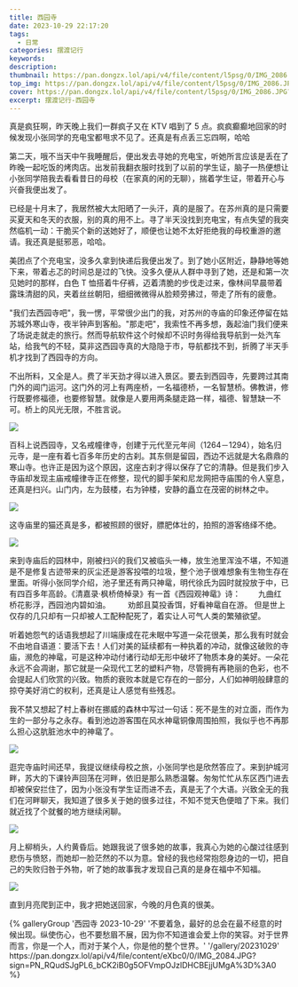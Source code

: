 ```yaml
---
title: 西园寺
date: 2023-10-29 22:17:20
tags:
  - 日常
categories: 摆渡记行
keywords:
description:
thumbnail: https://pan.dongzx.lol/api/v4/file/content/l5psg/0/IMG_2086.JPG?sign=7GFt6rHNv97iseKpjVWlyPbbqMK8uuP1H1dCR-AJmnQ%3D%3A0
top_img: https://pan.dongzx.lol/api/v4/file/content/l5psg/0/IMG_2086.JPG?sign=7GFt6rHNv97iseKpjVWlyPbbqMK8uuP1H1dCR-AJmnQ%3D%3A0
cover: https://pan.dongzx.lol/api/v4/file/content/l5psg/0/IMG_2086.JPG?sign=7GFt6rHNv97iseKpjVWlyPbbqMK8uuP1H1dCR-AJmnQ%3D%3A0
excerpt: 摆渡记行-西园寺
---
```


真是疯狂啊，昨天晚上我们一群疯子又在 KTV 唱到了 5 点。疯疯癫癫地回家的时候发现小张同学的充电宝都甩求不见了。<span class="shy-block">还真是有点丢三忘四啊，哈哈</span>

第二天，哦不当天中午我睡醒后，便出发去寻她的充电宝，听她所言应该是丢在了昨晚一起吃饭的烤肉店。出发前我翻衣服时找到了以前的学生证，脑子一热便想让小张同学陪我去看看昔日的母校（在家真的闲的无聊），揣着学生证，带着开心与兴奋我便出发了。

已经是十月末了，我居然被大太阳晒了一头汗，真的是服了。在苏州真的是只需要买夏天和冬天的衣服，别的真的用不上。寻了半天没找到充电宝，有点失望的我突然临机一动：干脆买个新的送她好了，顺便也让她不太好拒绝我的母校重游的邀请。我还真是挺邪恶，哈哈。

美团点了个充电宝，没多久拿到快递后我便出发了。到了她小区附近，静静地等她下来，带着忐忑的时间总是过的飞快。没多久便从人群中寻到了她，还是和第一次见她时的那样，白色 T 恤搭着牛仔裤，迈着清脆的步伐走过来，像林间早晨带着露珠清甜的风，夹着丝丝朝阳，细细微微得从脸颊旁拂过，带走了所有的疲惫。

"我们去西园寺吧"，我一愣，平常很少出门的我，对苏州的寺庙的印象还停留在姑苏城外寒山寺，夜半钟声到客船。"那走吧"，我索性不再多想，轰起油门我们便来了场说走就走的旅行。然而导航软件这个时候却不识时务得给我导航到一处汽车站，给我气的不轻，莫非这西园寺真的大隐隐于市，导航都找不到，折腾了半天手机才找到了西园寺的方向。

不出所料，又全是人。费了半天劲才得以进入景区。要去到西园寺，先要跨过其南门外的阊门运河。这门外的河上有两座桥，一名福德桥，一名智慧桥。佛教讲，修行既要修福德，也要修智慧。就像是人要用两条腿走路一样，福德、智慧缺一不可。桥上的风光无限，不胜言说。

<img src="https://pan.dongzx.lol/api/v4/file/content/bBytl/0/IMG_2058.jpg?sign=LwXM3vv-HGVKZID-9bJFtvZ-In8-Qub6CCs_hGs8k88%3D%3A0" />

百科上说西园寺，又名戒幢律寺，创建于元代至元年间（1264－1294），始名归元寺，是一座有着七百多年历史的古刹。其东侧是留园，西边不远就是大名鼎鼎的寒山寺。也许正是因为这个原因，这座古刹才得以保存了它的清静。但是我们步入寺庙却发现主庙戒幢律寺正在修整，现代的脚手架和尼龙网把寺庙围的令人窒息，还真是扫兴。山门内，左为鼓楼，右为钟楼，安静的矗立在茂密的树林之中。

<img src="https://pan.dongzx.lol/api/v4/file/content/6kbuJ/0/IMG_2052.jpg?sign=6g3OGOcITQGgoKNc8MliXonb0wFKTKpuSW0uXS0Hm7Y%3D%3A0" />

这寺庙里的猫还真是多，都被照顾的很好，膘肥体壮的，拍照的游客络绎不绝。

<img src="https://pan.dongzx.lol/api/v4/file/content/QGWuZ/0/IMG_2056.jpg?sign=XFvFUiSwqdFtt4niFgTRNKvIqLtn_h5mc5hpfS11-Ro%3D%3A0" />

来到寺庙后的园林中，刚被扫兴的我们又被临头一棒，放生池里浑浊不堪，不知道是不是修复古迹带来的灰尘还是游客投喂的垃圾，整个池子很难想象有生物生存在里面。听得小张同学介绍，池子里还有两只神鼋，明代徐氏为园时就投放于中，已有四百多年高龄。《清嘉录·枫桥倚棹录》有一首《西园观神鼋》诗：
　　九曲红桥花影浮，西园池内碧如油。
　　劝郎且莫投香饵，好看神鼋自在游。
但是世上仅存的几只却有一只却被人工配种配死了，着实让人可气人类的繁殖欲望。

听着她怨气的话语我想起了川端康成在花未眠中写道一朵花很美，那么我有时就会不由地自语道：要活下去！人们对美的延续都有一种执着的冲动，就像这破败的寺庙，濒危的神鼋，可是这种冲动付诸行动却无形中破坏了物质本身的美好。一朵花永远不会凋谢，那它就是一朵现代工艺的塑料产物，尽管拥有再艳丽的色彩，也不会提起人们欣赏的兴致。物质的衰败本就是它存在的一部分，人们如神明般肆意的掠夺美好消亡的权利，还真是让人感觉有些残忍。

我不禁又想起了村上春树在挪威的森林中写过一句话：死不是生的对立面，而作为生的一部分与之永存。看到池边游客围在风水神鼋铜像周围拍照，我似乎也不再那么担心这肮脏池水中的神鼋了。

<img src="https://pan.dongzx.lol/api/v4/file/content/JEqc7/0/IMG_2085.JPG?sign=q0ArWen9nZYtGGLIBMCOwyK3CtO6USrnprcQf4rTgFs%3D%3A0" />

逛完寺庙时间还早，我提议继续母校之旅，小张同学也是欣然答应了。来到护城河畔，苏大的下课铃声回荡在河畔，依旧是那么熟悉温馨。匆匆忙忙从东区西门进去却被保安拦住了，因为小张没有学生证而进不去，真是无了个大语。兴致全无的我们在河畔聊天，我知道了很多关于她的很多过往，不知不觉天色便暗了下来。我们就近找了个就餐的地方继续闲聊。

<img src="https://pan.dongzx.lol/api/v4/file/content/vjRsg/0/IMG_2059.jpg?sign=NbROSNDvWVjfrGe25cw2OoPjfjdWIQXkBLe8mns84nw%3D%3A0" />

月上柳梢头，人约黄昏后。她跟我说了很多她的故事，我真心为她的心酸过往感到悲伤与愤怒，而她却一脸茫然的不以为意。曾经的我也经常抱怨身边的一切，把自己的失败归咎于外物，听了她的故事我才发现自己真的是身在福中不知福。

<img src="https://pan.dongzx.lol/api/v4/file/content/DoCl/0/IMG_2061.jpg?sign=efMmuRwtQ2GRsBdnYJ6JvcsJzYJG2EZSBeScvsP8A54%3D%3A0" />

直到月亮爬到正中，我才把她送回家，今晚的月色真的很美。

<div class="gallery-group-main">
{% galleryGroup '西园寺 2023-10-29' '不要着急，最好的总会在最不经意的时候出现。纵使伤心，也不要愁眉不展，因为你不知道谁会爱上你的笑容。对于世界而言，你是一个人，而对于某个人，你是他的整个世界。' '/gallery/20231029' https://pan.dongzx.lol/api/v4/file/content/eXbc0/0/IMG_2084.JPG?sign=PN_RQudSJgPL6_bCK2iB0g5OFVmpOJzlDHCBEjjUMgA%3D%3A0 %}
</div>
